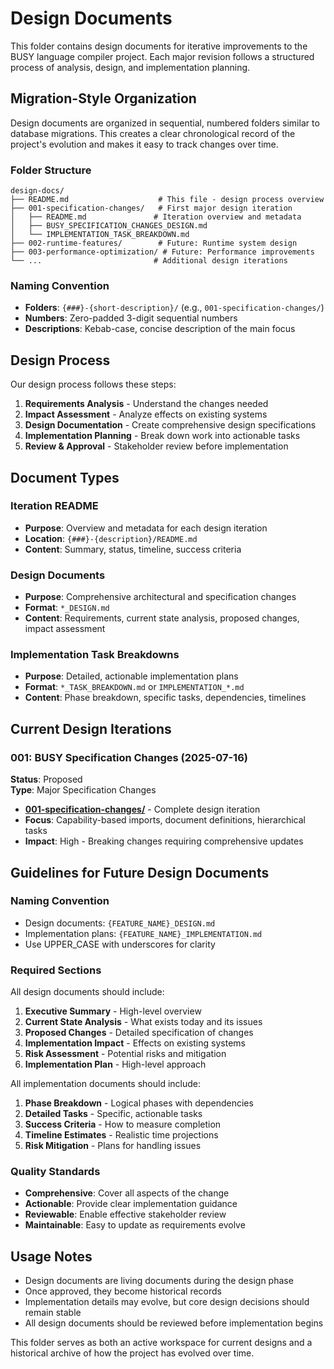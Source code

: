 # Design Documents

This folder contains design documents for iterative improvements to the BUSY language compiler project. Each major revision follows a structured process of analysis, design, and implementation planning.

## Migration-Style Organization

Design documents are organized in sequential, numbered folders similar to database migrations. This creates a clear chronological record of the project's evolution and makes it easy to track changes over time.

### Folder Structure
```
design-docs/
├── README.md                    # This file - design process overview
├── 001-specification-changes/   # First major design iteration
│   ├── README.md               # Iteration overview and metadata
│   ├── BUSY_SPECIFICATION_CHANGES_DESIGN.md
│   └── IMPLEMENTATION_TASK_BREAKDOWN.md
├── 002-runtime-features/        # Future: Runtime system design
├── 003-performance-optimization/ # Future: Performance improvements
└── ...                         # Additional design iterations
```

### Naming Convention
- **Folders**: `{###}-{short-description}/` (e.g., `001-specification-changes/`)
- **Numbers**: Zero-padded 3-digit sequential numbers
- **Descriptions**: Kebab-case, concise description of the main focus

## Design Process

Our design process follows these steps:
1. **Requirements Analysis** - Understand the changes needed
2. **Impact Assessment** - Analyze effects on existing systems
3. **Design Documentation** - Create comprehensive design specifications
4. **Implementation Planning** - Break down work into actionable tasks
5. **Review & Approval** - Stakeholder review before implementation

## Document Types

### Iteration README
- **Purpose**: Overview and metadata for each design iteration
- **Location**: `{###}-{description}/README.md`
- **Content**: Summary, status, timeline, success criteria

### Design Documents
- **Purpose**: Comprehensive architectural and specification changes
- **Format**: `*_DESIGN.md`
- **Content**: Requirements, current state analysis, proposed changes, impact assessment

### Implementation Task Breakdowns
- **Purpose**: Detailed, actionable implementation plans
- **Format**: `*_TASK_BREAKDOWN.md` or `IMPLEMENTATION_*.md`
- **Content**: Phase breakdown, specific tasks, dependencies, timelines

## Current Design Iterations

### 001: BUSY Specification Changes (2025-07-16)
**Status**: Proposed  
**Type**: Major Specification Changes  

- **[001-specification-changes/](./001-specification-changes/)** - Complete design iteration
- **Focus**: Capability-based imports, document definitions, hierarchical tasks
- **Impact**: High - Breaking changes requiring comprehensive updates

## Guidelines for Future Design Documents

### Naming Convention
- Design documents: `{FEATURE_NAME}_DESIGN.md`
- Implementation plans: `{FEATURE_NAME}_IMPLEMENTATION.md`
- Use UPPER_CASE with underscores for clarity

### Required Sections
All design documents should include:
1. **Executive Summary** - High-level overview
2. **Current State Analysis** - What exists today and its issues
3. **Proposed Changes** - Detailed specification of changes
4. **Implementation Impact** - Effects on existing systems
5. **Risk Assessment** - Potential risks and mitigation
6. **Implementation Plan** - High-level approach

All implementation documents should include:
1. **Phase Breakdown** - Logical phases with dependencies
2. **Detailed Tasks** - Specific, actionable tasks
3. **Success Criteria** - How to measure completion
4. **Timeline Estimates** - Realistic time projections
5. **Risk Mitigation** - Plans for handling issues

### Quality Standards
- **Comprehensive**: Cover all aspects of the change
- **Actionable**: Provide clear implementation guidance
- **Reviewable**: Enable effective stakeholder review
- **Maintainable**: Easy to update as requirements evolve

## Usage Notes

- Design documents are living documents during the design phase
- Once approved, they become historical records
- Implementation details may evolve, but core design decisions should remain stable
- All design documents should be reviewed before implementation begins

This folder serves as both an active workspace for current designs and a historical archive of how the project has evolved over time.